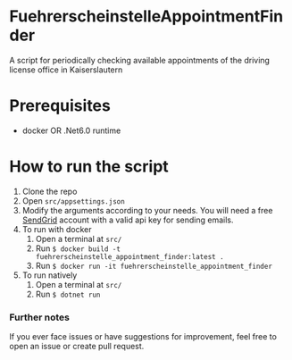 # FuehrerscheinstelleAppointmentFinder
A script for periodically checking available appointments of the driving license office in Kaiserslautern

# Prerequisites
- docker OR .Net6.0 runtime

# How to run the script
1. Clone the repo
2. Open `src/appsettings.json`
3. Modify the arguments according to your needs. You will need a free [SendGrid](https://signup.sendgrid.com/) account with a valid api key for sending emails.
4. To run with docker
	1. Open a terminal at `src/`
	2. Run `$ docker build -t fuehrerscheinstelle_appointment_finder:latest .`
	3. Run `$ docker run -it fuehrerscheinstelle_appointment_finder`
5. To run natively
	1. Open a terminal at `src/`
	2. Run `$ dotnet run`

### Further notes
If you ever face issues or have suggestions for improvement, feel free to open an issue or create pull request.

